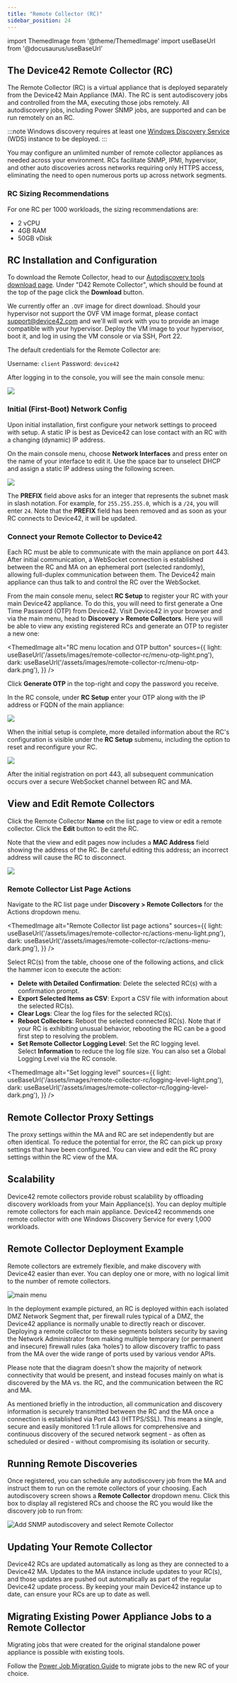 ```yaml
---
title: "Remote Collector (RC)"
sidebar_position: 24
---
```


import ThemedImage from '@theme/ThemedImage'
import useBaseUrl from '@docusaurus/useBaseUrl'

## The Device42 Remote Collector (RC)

The Remote Collector (RC) is a virtual appliance that is deployed separately from the Device42 Main Appliance (MA). The RC is sent autodiscovery jobs and controlled from the MA, executing those jobs remotely. All autodiscovery jobs, including Power SNMP jobs, are supported and can be run remotely on an RC.

:::note
Windows discovery requires at least one [Windows Discovery Service](getstarted/installation/windows-discovery-service-installation.md) (WDS) instance to be deployed.
:::

You may configure an unlimited number of remote collector appliances as needed across your environment. RCs facilitate SNMP, IPMI, hypervisor, and other auto discoveries across networks requiring only HTTPS access, eliminating the need to open numerous ports up across network segments.

### RC Sizing Recommendations

For one RC per 1000 workloads, the sizing recommendations are:
- 2 vCPU
- 4GB RAM
- 50GB vDisk

## RC Installation and Configuration

To download the Remote Collector, head to our [Autodiscovery tools download page](https://www.device42.com/autodiscovery/). Under "D42 Remote Collector", which should be found at the top of the page click the **Download** button.

We currently offer an `.OVF` image for direct download. Should your hypervisor not support the OVF VM image format, please contact [support@device42.com](mailto:support@device42.com) and we'll will work with you to provide an image compatible with your hypervisor. Deploy the VM image to your hypervisor, boot it, and log in using the VM console or via SSH, Port 22. 

The default credentials for the Remote Collector are:

Username:
    ```
    client
    ```
Password:
    ```
    device42
    ```

After logging in to the console, you will see the main console menu:

![](/assets/images/D42-23170_RC-console-menu-3-18-06-DM.png)

### Initial (First-Boot) Network Config

Upon initial installation, first configure your network settings to proceed with setup. A static IP is best as Device42 can lose contact with an RC with a changing (dynamic) IP address. 

On the main console menu, choose **Network Interfaces** and press enter on the name of your interface to edit it. Use the space bar to unselect DHCP and assign a static IP address using the following screen.

![](/assets/images/D42-23170_RC-edit-network-interface.png)

The **PREFIX** field above asks for an integer that represents the subnet mask in slash notation. For example, for `255.255.255.0`, which is a `/24`, you will enter `24`. Note that the **PREFIX** field has been removed and as soon as your RC connects to Device42, it will be updated.

### Connect your Remote Collector to Device42

Each RC must be able to communicate with the main appliance on port 443. After initial communication, a WebSocket connection is established between the RC and MA on an ephemeral port (selected randomly), allowing full-duplex communication between them. The Device42 main appliance can thus talk to and control the RC over the WebSocket.

From the main console menu, select **RC Setup** to register your RC with your main Device42 appliance. To do this, you will need to first generate a One Time Password (OTP) from Device42. Visit Device42 in your browser and via the main menu, head to **Discovery > Remote Collectors**. Here you will be able to view any existing registered RCs and generate an OTP to register a new one:

<ThemedImage
  alt="RC menu location and OTP button"
  sources={{
    light: useBaseUrl('/assets/images/remote-collector-rc/menu-otp-light.png'),
    dark: useBaseUrl('/assets/images/remote-collector-rc/menu-otp-dark.png'),
  }}
/>

Click **Generate OTP** in the top-right and copy the password you receive.

In the RC console, under **RC Setup** enter your OTP along with the IP address or FQDN of the main appliance:

![](/assets/images/D42-23170_RC-setup-OTP.png)

When the initial setup is complete, more detailed information about the RC's configuration is visible under the **RC Setup** submenu, including the option to reset and reconfigure your RC.

![](/assets/images/D42-23170_RC-setup-before-reset.png)

After the initial registration on port 443, all subsequent communication occurs over a secure WebSocket channel between RC and MA.

## View and Edit Remote Collectors

Click the Remote Collector **Name** on the list page to view or edit a remote collector. Click the **Edit** button to edit the RC.

Note that the view and edit pages now includes a **MAC Address** field showing the address of the RC. Be careful editing this address; an incorrect address will cause the RC to disconnect.

![](/assets/images/D42-23170_RC-edit-page.png)

### Remote Collector List Page Actions

Navigate to the RC list page under **Discovery > Remote Collectors** for the Actions dropdown menu. 

<ThemedImage
  alt="Remote Collector list page actions"
  sources={{
    light: useBaseUrl('/assets/images/remote-collector-rc/actions-menu-light.png'),
    dark: useBaseUrl('/assets/images/remote-collector-rc/actions-menu-dark.png'),
  }}
/>

Select RC(s) from the table, choose one of the following actions, and click the hammer icon to execute the action:

- **Delete with Detailed Confirmation**: Delete the selected RC(s) with a confirmation prompt.
- **Export Selected Items as CSV**: Export a CSV file with information about the selected RC(s).
- **Clear Logs**: Clear the log files for the selected RC(s).
- **Reboot Collectors**: Reboot the selected connected RC(s). Note that if your RC is exhibiting unusual behavior, rebooting the RC can be a good first step to resolving the problem.
- **Set Remote Collector Logging Level**: Set the RC logging level. Select **Information** to reduce the log file size. You can also set a Global Logging Level via the RC console.

<ThemedImage
  alt="Set logging level"
  sources={{
    light: useBaseUrl('/assets/images/remote-collector-rc/logging-level-light.png'),
    dark: useBaseUrl('/assets/images/remote-collector-rc/logging-level-dark.png'),
  }}
/>

## Remote Collector Proxy Settings

The proxy settings within the MA and RC are set independently but are often identical. To reduce the potential for error, the RC can pick up proxy settings that have been configured. You can view and edit the RC proxy settings within the RC view of the MA.

## Scalability

Device42 remote collectors provide robust scalability by offloading discovery workloads from your Main Appliance(s). You can deploy multiple remote collectors for each main appliance. Device42 recommends one remote collector with one Windows Discovery Service for every 1,000 workloads.

## Remote Collector Deployment Example

Remote collectors are extremely flexible, and make discovery with Device42 easier than ever. You can deploy one or more, with no logical limit to the number of remote collectors. 

![main menu](/assets/images/D42_RC_deploy_example.png)

In the deployment example pictured, an RC is deployed within each isolated DMZ Network Segment that, per firewall rules typical of a DMZ, the Device42 appliance is normally unable to directly reach or discover. Deploying a remote collector to these segments bolsters security by saving the Network Administrator from making multiple temporary (or permanent and insecure) firewall rules (aka ‘holes’) to allow discovery traffic to pass from the MA over the wide range of ports used by various vendor APIs. 

Please note that the diagram doesn't show the majority of network connectivity that would be present, and instead focuses mainly on what is discovered by the MA vs. the RC, and the communication between the RC and MA.

As mentioned briefly in the introduction, all communication and discovery information is securely transmitted between the RC and the MA once a connection is established via Port 443 (HTTPS/SSL). This means a single, secure and easily monitored 1:1 rule allows for comprehensive and continuous discovery of the secured network segment - as often as scheduled or desired - without compromising its isolation or security.

## Running Remote Discoveries

Once registered, you can schedule any autodiscovery job from the MA and instruct them to run on the remote collectors of your choosing. Each autodiscovery screen shows a **Remote Collector** dropdown menu. Click this box to display all registered RCs and choose the RC you would like the discovery job to run from:

![Add SNMP autodiscovery and select Remote Collector](/assets/images/Add-SNMP-autodisc-RC-v15.PNG)

## Updating Your Remote Collector

Device42 RCs are updated automatically as long as they are connected to a Device42 MA. Updates to the MA instance include updates to your RC(s), and those updates are pushed out automatically as part of the regular Device42 update process. By keeping your main Device42 instance up to date, can ensure your RCs are up to date as well.

## Migrating Existing Power Appliance Jobs to a Remote Collector

Migrating jobs that were created for the original standalone power appliance is possible with existing tools. 

Follow the [Power Job Migration Guide](../infrastructure-management/power-and-environmental-monitoring/power-rc-setup-job-migration.md) to migrate jobs to the new RC of your choice.
